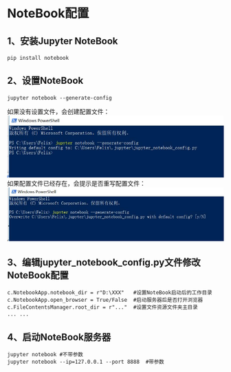 # NoteBook配置

## 1、安装Jupyter NoteBook
	pip install notebook

## 2、设置NoteBook
	jupyter notebook --generate-config
如果没有设置文件，会创建配置文件：
![img](/img/A100002.jpg)
如果配置文件已经存在，会提示是否重写配置文件：
![img](/img/A100003.jpg)

##  3、编辑jupyter_notebook_config.py文件修改NoteBook配置
	c.NotebookApp.notebook_dir = r"D:\XXX"   #设置NoteBook启动后的工作目录
	c.NotebookApp.open_browser = True/False  #启动服务器后是否打开浏览器
	c.FileContentsManager.root_dir = r"..."  #设置文件资源文件夹主目录
	... ...
	
## 4、启动NoteBook服务器
	jupyter notebook #不带参数
	jupyter notebook --ip=127.0.0.1 --port 8888  #带参数